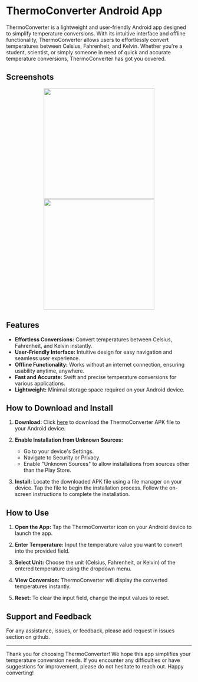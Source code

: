 # ThermoConverter Android App 

ThermoConverter is a lightweight and user-friendly Android app designed to simplify temperature conversions. With its intuitive interface and offline functionality, ThermoConverter allows users to effortlessly convert temperatures between Celsius, Fahrenheit, and Kelvin. Whether you're a student, scientist, or simply someone in need of quick and accurate temperature conversions, ThermoConverter has got you covered.

## Screenshots
<p align="center">
  <img src="https://github.com/atharva-narkhede/ThermoConverter_App/assets/106006803/65fc31f1-c85f-4556-b3f5-2bb36bc6e1c4" width="300">
   <img src="https://github.com/atharva-narkhede/ThermoConverter_App/assets/106006803/433c72b1-db12-4d9a-9395-635ae8fef305" width="300">
</p>

## Features

- **Effortless Conversions:** Convert temperatures between Celsius, Fahrenheit, and Kelvin instantly.
- **User-Friendly Interface:** Intuitive design for easy navigation and seamless user experience.
- **Offline Functionality:** Works without an internet connection, ensuring usability anytime, anywhere.
- **Fast and Accurate:** Swift and precise temperature conversions for various applications.
- **Lightweight:** Minimal storage space required on your Android device.

## How to Download and Install

1. **Download:** Click [here](https://drive.google.com/file/d/1YPBSMlu0pRTdm877XyUFjZnguuCmySW7/view?usp=sharing) to download the ThermoConverter APK file to your Android device.

2. **Enable Installation from Unknown Sources:**
   - Go to your device's Settings.
   - Navigate to Security or Privacy.
   - Enable "Unknown Sources" to allow installations from sources other than the Play Store.

3. **Install:** Locate the downloaded APK file using a file manager on your device. Tap the file to begin the installation process. Follow the on-screen instructions to complete the installation.

## How to Use

1. **Open the App:** Tap the ThermoConverter icon on your Android device to launch the app.

2. **Enter Temperature:** Input the temperature value you want to convert into the provided field.

3. **Select Unit:** Choose the unit (Celsius, Fahrenheit, or Kelvin) of the entered temperature using the dropdown menu.

4. **View Conversion:** ThermoConverter will display the converted temperatures instantly.

5. **Reset:** To clear the input field, change the input values to reset.

## Support and Feedback

For any assistance, issues, or feedback, please add request in issues section on github.


---

Thank you for choosing ThermoConverter! We hope this app simplifies your temperature conversion needs. If you encounter any difficulties or have suggestions for improvement, please do not hesitate to reach out. Happy converting!
